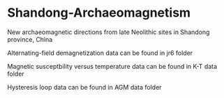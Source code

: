 # Shandong-Archaeomagnetism
New archaeomagnetic directions from late Neolithic sites in Shandong province, China


Alternating-field demagnetization data can be found in jr6 folder

Magnetic susceptbility versus temperature data can be found in K-T data folder

Hysteresis loop data can be found in AGM data folder
